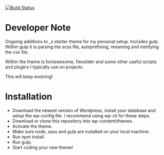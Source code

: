 [![Build Status](https://travis-ci.org/Automattic/_s.svg?branch=master)](https://travis-ci.org/Automattic/_s)

Developer Note
===

Ongoing additions to _s starter theme for my personal setup. Includes gulp. Within gulp it is parsing the scss file, autoprefixing, renaming and minifying the css file.

Within the theme is fontawesome, flexslider and some other useful scripts and plugins I typically use on projects.

This will keep evolving!

Installation
===

- Download the newest version of Wordpress, install your database and setup the wp-config file. I recommend using wp-cli for these steps.
- Download or clone this repository into wp-content/themes.
- Activate the theme.
- Make sure node, sass and gulp are installed on your local machine.
- Run npm install.
- Run gulp.
- Start coding your new theme!

